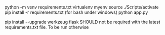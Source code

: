 python -m venv requirements.txt
virtualenv myenv
source ./Scripts/activate
pip install -r requirements.txt (for bash under windows)
python app.py

pip install --upgrade werkzeug flask SHOULD not be required with the latest requirements.txt file. To be run otherwise